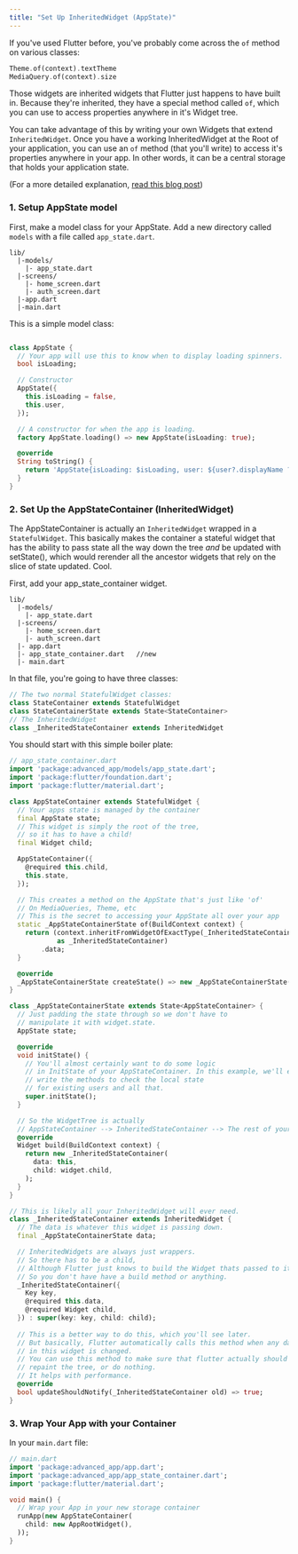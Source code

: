 ```yaml
---
title: "Set Up InheritedWidget (AppState)"
---
```


If you've used Flutter before, you've probably come across the `of` method on various classes:

```dart
Theme.of(context).textTheme
MediaQuery.of(context).size
```

Those widgets are inherited widgets that Flutter just happens to have built in. Because they're inherited, they have 
a special method called `of`, which you can use to access properties anywhere in it's Widget tree. 

You can take advantage of this by writing your own Widgets that extend `InheritedWidget`. Once you have a working 
InheritedWidget at the Root of your application, you can use an `of` method (that you'll write) to access it's 
properties anywhere in your app. In other words, it can be a central storage that holds your application state.

(For a more detailed explanation, [read this blog post](http://ericwindmill.com/using-flutter-inherited-widgets-effectively))

### 1. Setup AppState model

First, make a model class for your AppState. Add a new directory called `models` with a file called `app_state.dart`.

```text
lib/
  |-models/
    |- app_state.dart
  |-screens/
    |- home_screen.dart
    |- auth_screen.dart
  |-app.dart
  |-main.dart
```

This is a simple model class:

```dart

class AppState {
  // Your app will use this to know when to display loading spinners.
  bool isLoading;

  // Constructor
  AppState({
    this.isLoading = false,
    this.user,
  });

  // A constructor for when the app is loading.
  factory AppState.loading() => new AppState(isLoading: true);

  @override
  String toString() {
    return 'AppState{isLoading: $isLoading, user: ${user?.displayName ?? 'null'}}';
  }
}
```

### 2. Set Up the AppStateContainer (InheritedWidget)

The AppStateContainer is actually an `InheritedWidget` wrapped in a `StatefulWidget`. This basically makes the 
container a stateful widget that has the ability to pass state all the way down the tree *and* be updated with 
setState(), which would rerender all the ancestor widgets that rely on the slice of state updated. Cool.

First, add your app_state_container widget.

```text
lib/
  |-models/
    |- app_state.dart
  |-screens/
    |- home_screen.dart
    |- auth_screen.dart
  |- app.dart
  |- app_state_container.dart   //new
  |- main.dart
```

In that file, you're going to have three classes:

```dart
// The two normal StatefulWidget classes:
class StateContainer extends StatefulWidget
class StateContainerState extends State<StateContainer>
// The InheritedWidget
class _InheritedStateContainer extends InheritedWidget
```

You should start with this simple boiler plate:

```dart
// app_state_container.dart
import 'package:advanced_app/models/app_state.dart';
import 'package:flutter/foundation.dart';
import 'package:flutter/material.dart';

class AppStateContainer extends StatefulWidget {
  // Your apps state is managed by the container
  final AppState state;
  // This widget is simply the root of the tree,
  // so it has to have a child!
  final Widget child;

  AppStateContainer({
    @required this.child,
    this.state,
  });

  // This creates a method on the AppState that's just like 'of'
  // On MediaQueries, Theme, etc
  // This is the secret to accessing your AppState all over your app
  static _AppStateContainerState of(BuildContext context) {
    return (context.inheritFromWidgetOfExactType(_InheritedStateContainer)
            as _InheritedStateContainer)
        .data;
  }

  @override
  _AppStateContainerState createState() => new _AppStateContainerState();
}

class _AppStateContainerState extends State<AppStateContainer> {
  // Just padding the state through so we don't have to 
  // manipulate it with widget.state.
  AppState state;

  @override
  void initState() {
    // You'll almost certainly want to do some logic 
    // in InitState of your AppStateContainer. In this example, we'll eventually
    // write the methods to check the local state
    // for existing users and all that.
    super.initState();
  }

  // So the WidgetTree is actually
  // AppStateContainer --> InheritedStateContainer --> The rest of your app. 
  @override
  Widget build(BuildContext context) {
    return new _InheritedStateContainer(
      data: this,
      child: widget.child,
    );
  }
}

// This is likely all your InheritedWidget will ever need.
class _InheritedStateContainer extends InheritedWidget {
  // The data is whatever this widget is passing down.
  final _AppStateContainerState data;

  // InheritedWidgets are always just wrappers.
  // So there has to be a child, 
  // Although Flutter just knows to build the Widget thats passed to it
  // So you don't have have a build method or anything.
  _InheritedStateContainer({
    Key key,
    @required this.data,
    @required Widget child,
  }) : super(key: key, child: child);
  
  // This is a better way to do this, which you'll see later.
  // But basically, Flutter automatically calls this method when any data
  // in this widget is changed. 
  // You can use this method to make sure that flutter actually should
  // repaint the tree, or do nothing.
  // It helps with performance.
  @override
  bool updateShouldNotify(_InheritedStateContainer old) => true;
}
```

### 3. Wrap Your App with your Container

In your `main.dart` file:

```dart
// main.dart
import 'package:advanced_app/app.dart';
import 'package:advanced_app/app_state_container.dart';
import 'package:flutter/material.dart';

void main() {
  // Wrap your App in your new storage container
  runApp(new AppStateContainer(
    child: new AppRootWidget(),
  ));
}
```


 